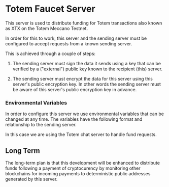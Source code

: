 # Totem Faucet Server

This server is used to distribute funding for Totem transactions also known as XTX on the Totem Meccano Testnet. 

In order for this to work, this server and the sending server must be configured to accept requests from a known sending server. 

This is achieved through a couple of steps:

1. The sending server must sign the data it sends using a key that can be verified by a ("external") public key known to the recipient (this) server.

2. The sending server must encrypt the data for this server using this server's public encryption key. In other words the sending server must be aware of this server's public encryption key in advance.

### Environmental Variables
In order to configure this server we use environmental variables that can be changed at any time. The variables have the following format and relationship to the sending server.

In this case we are using the Totem chat server to handle fund requests.





## Long Term
The long-term plan is that this development will be enhanced to distribute funds following a payment of cryptocurency by monitoring other blockchains for incoming payments to deterministic public addresses generated by this server.

